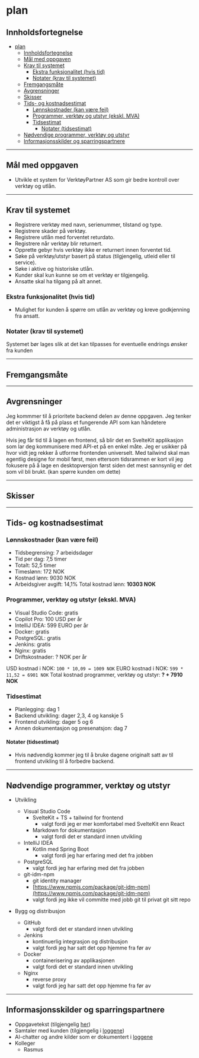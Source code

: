 # plan

## Innholdsfortegnelse

- [plan](#plan)
  - [Innholdsfortegnelse](#innholdsfortegnelse)
  - [Mål med oppgaven](#mål-med-oppgaven)
  - [Krav til systemet](#krav-til-systemet)
    - [Ekstra funksjonalitet (hvis tid)](#ekstra-funksjonalitet-hvis-tid)
    - [Notater (krav til systemet)](#notater-krav-til-systemet)
  - [Fremgangsmåte](#fremgangsmåte)
  - [Avgrensninger](#avgrensninger)
  - [Skisser](#skisser)
  - [Tids- og kostnadsestimat](#tids--og-kostnadsestimat)
    - [Lønnskostnader (kan være feil)](#lønnskostnader-kan-være-feil)
    - [Programmer, verktøy og utstyr (ekskl. MVA)](#programmer-verktøy-og-utstyr-ekskl-mva)
    - [Tidsestimat](#tidsestimat)
      - [Notater (tidsestimat)](#notater-tidsestimat)
  - [Nødvendige programmer, verktøy og utstyr](#nødvendige-programmer-verktøy-og-utstyr)
  - [Informasjonsskilder og sparringspartnere](#informasjonsskilder-og-sparringspartnere)

---

## Mål med oppgaven

- Utvikle et system for VerktøyPartner AS som gir bedre kontroll over verktøy og utlån.

---

## Krav til systemet

- Registrere verktøy med navn, serienummer, tilstand og type.
- Registrere skader på verktøy.
- Registrere utlån med forventet returdato.
- Registrere når verktøy blir returnert.
- Opprette gebyr hvis verktøy ikke er returnert innen forventet tid.
- Søke på verktøy/utstyr basert på status (tilgjengelig, utleid eller til service).
- Søke i aktive og historiske utlån.
- Kunder skal kun kunne se om et verktøy er tilgjengelig.
- Ansatte skal ha tilgang på alt annet.

### Ekstra funksjonalitet (hvis tid)

- Mulighet for kunden å spørre om utlån av verktøy og kreve godkjenning fra ansatt.

### Notater (krav til systemet)

Systemet bør lages slik at det kan tilpasses for eventuelle endrings ønsker fra kunden

---

## Fremgangsmåte

---

## Avgrensninger

Jeg kommmer til å prioritete backend delen av denne oppgaven. Jeg tenker det er viktigst å få på plass et fungerende API som kan håndetere administrasjon av verktøy og utlån.

Hvis jeg får tid til å lagen en frontend, så blir det en SvelteKit applikasjon som lar deg kommunisere med API-et på en enkel måte. Jeg er usikker på hvor vidt jeg rekker å utforme frontenden universelt. Med tailwind skal man egentlig designe for mobil først, men ettersom tidsrammen er kort vil jeg fokusere på å lage en desktopversjon først siden det mest sannsynlig er det som vil bli brukt. (kan spørre kunden om dette)

---

## Skisser

---

## Tids- og kostnadsestimat

### Lønnskostnader (kan være feil)

- Tidsbegrensing: 7 arbeidsdager
- Tid per dag: 7,5 timer
- Totalt: 52,5 timer
- Timeslønn: 172 NOK
- Kostnad lønn: 9030 NOK
- Arbeidsgiver avgift: 14,1%
Total kostnad lønn: **10303 NOK**

### Programmer, verktøy og utstyr (ekskl. MVA)

- Visual Studio Code: gratis
- Copilot Pro: 100 USD per år
- IntelliJ IDEA: 599 EURO per år
- Docker: gratis
- PostgreSQL: gratis
- Jenkins: gratis
- Nginx: gratis
- Driftskostnader: ? NOK per år

USD kostnad i NOK: `100 * 10,09 = 1009 NOK`
EURO kostnad i NOK: `599 * 11,52 = 6901 NOK`
Total kostnad programmer, verktøy og utstyr: **? + 7910 NOK**

### Tidsestimat

- Planlegging: dag 1
- Backend utvikling: dager 2,3, 4 og kanskje 5
- Frontend utvikling: dager 5 og 6
- Annen dokumentasjon og presenatsjon: dag 7

#### Notater (tidsestimat)

- Hvis nødvendig kommer jeg til å bruke dagene originalt satt av til frontend utvikling til å forbedre backend.

---

## Nødvendige programmer, verktøy og utstyr

- Utvikling
  - Visual Studio Code
    - SvelteKit + TS + tailwind for frontend
      - valgt fordi jeg er mer komfortabel med SvelteKit enn React
    - Markdown for dokumentasjon
      - valgt fordi det er standard innen utvikling
  - IntelliJ IDEA
    - Kotlin med Spring Boot
      - valgt fordi jeg har erfaring med det fra jobben
  - PostgreSQL
    - valgt fordi jeg har erfaring med det fra jobben
  - git-idm-npm
    - git identity manager
    - [https://www.npmjs.com/package/git-idm-npm](https://www.npmjs.com/package/git-idm-npm)
    - valgt fordi jeg ikke vil committe med jobb git til privat git sitt repo
  
- Bygg og distribusjon
  - GitHub
    - valgt fordi det er standard innen utvikling
  - Jenkins
    - kontinuerlig integrasjon og distribusjon
    - valgt fordi jeg har satt det opp hjemme fra før av
  - Docker
    - containerisering av applikasjonen
    - valgt fordi det er standard innen utvikling
  - Nginx
    - reverse proxy
    - valgt fordi jeg har satt det opp hjemme fra før av

---

## Informasjonsskilder og sparringspartnere

- Oppgavetekst (tilgjengelig [her](/task/task.md))
- Samtaler med kunden (tilgjengelig i [loggene](/logs/logs.md))
- AI-chatter og andre kilder som er dokumentert i [loggene](/logs/logs.md)
- Kolleger
  - Rasmus
